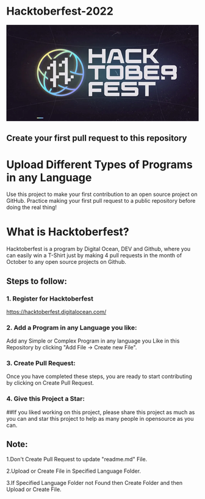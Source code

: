 #                                                     Hacktoberfest-2022


![Alt text](hacktoberfest.webp)
## Create your first pull request to this repository


# Upload Different Types of Programs in any Language

Use this project to make your first contribution to an open source project on GitHub. Practice making your first pull request to a public repository before doing the real thing!

# What is Hacktoberfest?

Hacktoberfest is a program by Digital Ocean, DEV and Github, where you can easily win a T-Shirt just by making 4 pull requests in the month of October to any open source projects on Github.

## Steps to follow:

### 1. Register for Hacktoberfest

https://hacktoberfest.digitalocean.com/

### 2. Add a Program in any Language you like:

Add any Simple or Complex Program in any language you Like in this Repository by clicking "Add File -> Create new File".

### 3. Create Pull Request:

Once you have completed these steps, you are ready to start contributing by clicking on Create Pull Request.

### 4. Give this Project a Star:

##If you liked working on this project, please share this project as much as you can and star this project to help as many people in opensource as you can.

## Note:
1.Don't Create Pull Request to update "readme.md" File.

2.Upload or Create File in Specified Language Folder.

3.If Specified Language Folder not Found then Create Folder and then Upload or Create File.

